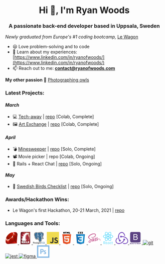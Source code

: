 <h1 align="center">Hi 👋, I'm Ryan Woods</h1>
<h3 align="center">A passionate back-end developer based in Uppsala, Sweden</h3>

*Newly graduated from Europe's #1 coding bootcamp,* [Le Wagon](https://github.com/lewagon)

- 😃 Love problem-solving and to code
- 📄 Learn about my experiences: [https://www.linkedin.com/in/ryanofwoods/](https://www.linkedin.com/in/ryanofwoods/)
- 📫 Reach out to me: **[contact@ryanofwoods.com](mailto:contact@ryanofwoods.com)**

**My other passion** 
🦉 [Photographing owls](https://www.ryanofwoods.com/)

### Latest Projects:
#### ***March***
- 💻 [Tech-away](https://www.tech-away.org/) | [repo](https://github.com/martaroncero/tech-away) [Colab, Complete]
- 🖼 [Art Exchange](http://art-exchange-app.herokuapp.com/) | [repo](https://github.com/martaroncero/Art-exchange) [Colab, Complete]
#### ***April***
- 💣 [Minesweeper](https://ryanofwoods.github.io/minesweeper/) | [repo](https://github.com/RyanofWoods/minesweeper) [Solo, Complete]
- 📽 Movie picker | repo [Colab, Ongoing]
- 📣 Rails + React Chat | [repo](https://github.com/RyanofWoods/chat-rails-redux) [Solo, Ongoing]
#### ***May***
- 🦅 [Swedish Birds Checklist](http://swedishbirds.herokuapp.com) | [repo](https://github.com/RyanofWoods/rails-react-swedish-birds) [Solo, Ongoing]

### Awards/Hackathon Wins:
- Le Wagon's first Hackathon, 20-21 March, 2021 | [repo](https://github.com/thomas-kenny/veeqo)


<h3 align="left">Languages and Tools:</h3>
<p align="left">
  <a href="https://www.ruby-lang.org/en/" target="_blank">
    <img src="https://raw.githubusercontent.com/devicons/devicon/master/icons/ruby/ruby-original.svg" alt="ruby" width="40" height="40"/>
  </a>
  <a href="https://rubyonrails.org" target="_blank">
    <img src="https://raw.githubusercontent.com/devicons/devicon/master/icons/rails/rails-original-wordmark.svg" alt="rails" width="40" height="40"/>
  </a>
  <a href="https://www.postgresql.org" target="_blank">
    <img src="https://raw.githubusercontent.com/devicons/devicon/master/icons/postgresql/postgresql-original-wordmark.svg" alt="postgresql" width="40" height="40"/>
  </a>
  <a href="https://developer.mozilla.org/en-US/docs/Web/JavaScript" target="_blank">
    <img src="https://raw.githubusercontent.com/devicons/devicon/master/icons/javascript/javascript-original.svg" alt="javascript" width="40" height="40"/>
  </a>
  <a href="https://www.w3.org/html/" target="_blank">
    <img src="https://raw.githubusercontent.com/devicons/devicon/master/icons/html5/html5-original-wordmark.svg" alt="html5" width="40" height="40"/>
  </a>
  <a href="https://www.w3schools.com/css/" target="_blank">
    <img src="https://raw.githubusercontent.com/devicons/devicon/master/icons/css3/css3-original-wordmark.svg" alt="css3" width="40" height="40"/>
  </a>
  <a href="https://sass-lang.com" target="_blank">
    <img src="https://raw.githubusercontent.com/devicons/devicon/master/icons/sass/sass-original.svg" alt="sass" width="40" height="40"/>
  </a>
  <a href="https://reactjs.org/" target="_blank">
    <img src="https://raw.githubusercontent.com/devicons/devicon/master/icons/react/react-original-wordmark.svg" alt="react" width="40" height="40"/>
  </a>
  <a href="https://redux.js.org" target="_blank">
    <img src="https://raw.githubusercontent.com/devicons/devicon/master/icons/redux/redux-original.svg" alt="redux" width="40" height="40"/>
  </a>
  <a href="https://getbootstrap.com" target="_blank">
    <img src="https://raw.githubusercontent.com/devicons/devicon/master/icons/bootstrap/bootstrap-plain-wordmark.svg" alt="bootstrap" width="40" height="40"/>
  </a>
  <a href="https://git-scm.com/" target="_blank">
    <img src="https://www.vectorlogo.zone/logos/git-scm/git-scm-icon.svg" alt="git" width="40" height="40"/>
  </a>
  <a href="https://jestjs.io" target="_blank">
    <img src="https://www.vectorlogo.zone/logos/jestjsio/jestjsio-icon.svg" alt="jest" width="40" height="40"/>
  </a>
  <a href="https://www.figma.com/" target="_blank">
    <img src="https://www.vectorlogo.zone/logos/figma/figma-icon.svg" alt="figma" width="40" height="40"/>
  </a>
  <a href="https://www.photoshop.com/en" target="_blank">
    <img src="https://raw.githubusercontent.com/devicons/devicon/master/icons/photoshop/photoshop-line.svg" alt="photoshop" width="40" height="40"/>
  </a>
</p>
